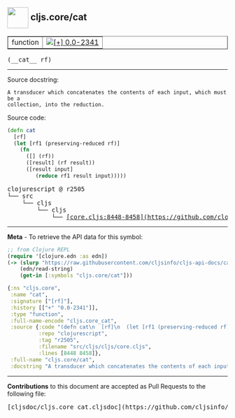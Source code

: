 ## <img width="48px" valign="middle" src="http://i.imgur.com/Hi20huC.png"> cljs.core/cat

 <table border="1">
<tr>

<td>function</td>
<td><a href="https://github.com/cljsinfo/cljs-api-docs/tree/0.0-2341"><img valign="middle" alt="[+] 0.0-2341" src="https://img.shields.io/badge/+-0.0--2341-lightgrey.svg"></a> </td>
</tr>
</table>

 <samp>
(__cat__ rf)<br>
</samp>

---




Source docstring:

```
A transducer which concatenates the contents of each input, which must be a
collection, into the reduction.
```

Source code:

```clj
(defn cat
  [rf]
  (let [rf1 (preserving-reduced rf)]  
    (fn
      ([] (rf))
      ([result] (rf result))
      ([result input]
         (reduce rf1 result input)))))
```

 <pre>
clojurescript @ r2505
└── src
    └── cljs
        └── cljs
            └── <ins>[core.cljs:8448-8458](https://github.com/clojure/clojurescript/blob/r2505/src/cljs/cljs/core.cljs#L8448-L8458)</ins>
</pre>


---

__Meta__ - To retrieve the API data for this symbol:

```clj
;; from Clojure REPL
(require '[clojure.edn :as edn])
(-> (slurp "https://raw.githubusercontent.com/cljsinfo/cljs-api-docs/catalog/cljs-api.edn")
    (edn/read-string)
    (get-in [:symbols "cljs.core/cat"]))
```

```clj
{:ns "cljs.core",
 :name "cat",
 :signature ["[rf]"],
 :history [["+" "0.0-2341"]],
 :type "function",
 :full-name-encode "cljs.core_cat",
 :source {:code "(defn cat\n  [rf]\n  (let [rf1 (preserving-reduced rf)]  \n    (fn\n      ([] (rf))\n      ([result] (rf result))\n      ([result input]\n         (reduce rf1 result input)))))",
          :repo "clojurescript",
          :tag "r2505",
          :filename "src/cljs/cljs/core.cljs",
          :lines [8448 8458]},
 :full-name "cljs.core/cat",
 :docstring "A transducer which concatenates the contents of each input, which must be a\ncollection, into the reduction."}

```

---

__Contributions__ to this document are accepted as Pull Requests to the following file:

 <pre>
[cljsdoc/cljs.core_cat.cljsdoc](https://github.com/cljsinfo/cljs-api-docs/blob/master/cljsdoc/cljs.core_cat.cljsdoc)
</pre>


